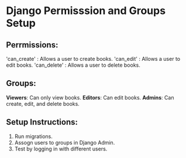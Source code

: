 # Django Permisssion and Groups Setup

## Perrmissions:
'can_create' : Allows a user to create books.
'can_edit' : Allows a user to edit books.
'can_delete' : Allows a user to delete books.

## Groups:
**Viewers**: Can only view books.
**Editors**: Can edit books.
**Admins**: Can create, edit, and delete books.

## Setup Instructions:
1. Run migrations.
2. Assogn users to groups in Django Admin.
3. Test by logging in with different users.